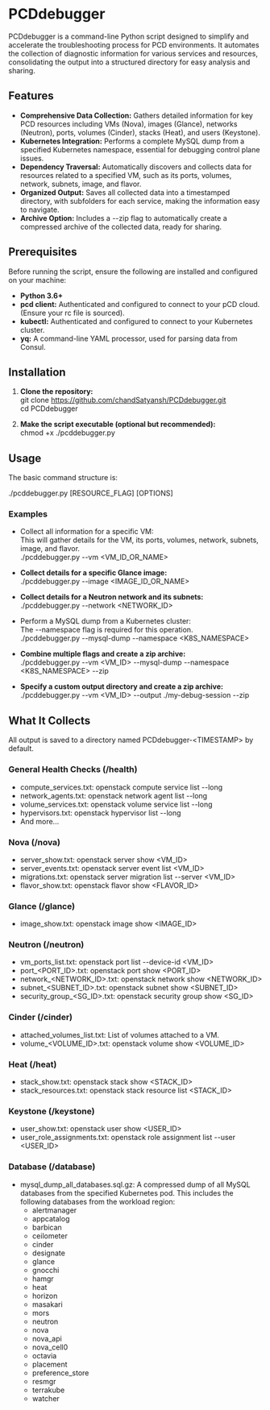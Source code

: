 # **PCDdebugger**

PCDdebugger is a command-line Python script designed to simplify and accelerate the troubleshooting process for PCD environments. It automates the collection of diagnostic information for various services and resources, consolidating the output into a structured directory for easy analysis and sharing.

## **Features**

* **Comprehensive Data Collection:** Gathers detailed information for key PCD resources including VMs (Nova), images (Glance), networks (Neutron), ports, volumes (Cinder), stacks (Heat), and users (Keystone).  
* **Kubernetes Integration:** Performs a complete MySQL dump from a specified Kubernetes namespace, essential for debugging control plane issues.  
* **Dependency Traversal:** Automatically discovers and collects data for resources related to a specified VM, such as its ports, volumes, network, subnets, image, and flavor.  
* **Organized Output:** Saves all collected data into a timestamped directory, with subfolders for each service, making the information easy to navigate.  
* **Archive Option:** Includes a \--zip flag to automatically create a compressed archive of the collected data, ready for sharing.

## **Prerequisites**

Before running the script, ensure the following are installed and configured on your machine:

* **Python 3.6+**  
* **pcd client:** Authenticated and configured to connect to your pCD cloud. (Ensure your rc file is sourced).  
* **kubectl:** Authenticated and configured to connect to your Kubernetes cluster.  
* **yq:** A command-line YAML processor, used for parsing data from Consul.

## **Installation**

1. **Clone the repository:**  
   git clone https://github.com/chandSatyansh/PCDdebugger.git  
   cd PCDdebugger

2. **Make the script executable (optional but recommended):**  
   chmod \+x ./pcddebugger.py

## **Usage**

The basic command structure is:

./pcddebugger.py \[RESOURCE\_FLAG\] \[OPTIONS\]

### **Examples**

* Collect all information for a specific VM:  
  This will gather details for the VM, its ports, volumes, network, subnets, image, and flavor.  
  ./pcddebugger.py \--vm \<VM\_ID\_OR\_NAME\>

* **Collect details for a specific Glance image:**  
  ./pcddebugger.py \--image \<IMAGE\_ID\_OR\_NAME\>

* **Collect details for a Neutron network and its subnets:**  
  ./pcddebugger.py \--network \<NETWORK\_ID\>

* Perform a MySQL dump from a Kubernetes cluster:  
  The \--namespace flag is required for this operation.  
  ./pcddebugger.py \--mysql-dump \--namespace \<K8S\_NAMESPACE\>

* **Combine multiple flags and create a zip archive:**  
  ./pcddebugger.py \--vm \<VM\_ID\> \--mysql-dump \--namespace \<K8S\_NAMESPACE\> \--zip

* **Specify a custom output directory and create a zip archive:**  
  ./pcddebugger.py \--vm \<VM\_ID\> \--output ./my-debug-session \--zip

## **What It Collects**

All output is saved to a directory named PCDdebugger-\<TIMESTAMP\> by default.

### **General Health Checks (/health)**

* compute\_services.txt: openstack compute service list \--long  
* network\_agents.txt: openstack network agent list \--long  
* volume\_services.txt: openstack volume service list \--long  
* hypervisors.txt: openstack hypervisor list \--long  
* And more...

### **Nova (/nova)**

* server\_show.txt: openstack server show \<VM\_ID\>  
* server\_events.txt: openstack server event list \<VM\_ID\>  
* migrations.txt: openstack server migration list \--server \<VM\_ID\>  
* flavor\_show.txt: openstack flavor show \<FLAVOR\_ID\>

### **Glance (/glance)**

* image\_show.txt: openstack image show \<IMAGE\_ID\>

### **Neutron (/neutron)**

* vm\_ports\_list.txt: openstack port list \--device-id \<VM\_ID\>  
* port\_\<PORT\_ID\>.txt: openstack port show \<PORT\_ID\>  
* network\_\<NETWORK\_ID\>.txt: openstack network show \<NETWORK\_ID\>  
* subnet\_\<SUBNET\_ID\>.txt: openstack subnet show \<SUBNET\_ID\>  
* security\_group\_\<SG\_ID\>.txt: openstack security group show \<SG\_ID\>

### **Cinder (/cinder)**

* attached\_volumes\_list.txt: List of volumes attached to a VM.  
* volume\_\<VOLUME\_ID\>.txt: openstack volume show \<VOLUME\_ID\>

### **Heat (/heat)**

* stack\_show.txt: openstack stack show \<STACK\_ID\>  
* stack\_resources.txt: openstack stack resource list \<STACK\_ID\>

### **Keystone (/keystone)**

* user\_show.txt: openstack user show \<USER\_ID\>  
* user\_role\_assignments.txt: openstack role assignment list \--user \<USER\_ID\>

### **Database (/database)**

* mysql\_dump\_all\_databases.sql.gz: A compressed dump of all MySQL databases from the specified Kubernetes pod. This includes the following databases from the workload region:  
  * alertmanager  
  * appcatalog  
  * barbican  
  * ceilometer  
  * cinder  
  * designate  
  * glance  
  * gnocchi  
  * hamgr  
  * heat  
  * horizon  
  * masakari  
  * mors  
  * neutron  
  * nova  
  * nova\_api  
  * nova\_cell0  
  * octavia  
  * placement  
  * preference\_store  
  * resmgr  
  * terrakube  
  * watcher